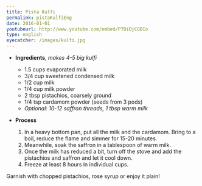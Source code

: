 ```yaml
---
title: Pista Kulfi 
permalink: pistaKulfiEng
date: 2016-01-01
youtubeurl: http://www.youtube.com/embed/P7BiDjCGBIo
type: english
eyecatcher: /images/kulfi.jpg
---
```


* **Ingredients**, _makes 4-5 big kulfi_
  * 1.5 cups evaporated milk
  * 3/4 cup sweetened condensed milk
  * 1/2 cup milk
  * 1/4 cup milk powder
  * 2 tbsp pistachios, coarsely ground
  * 1/4 tsp cardamom powder (seeds from 3 pods)
  * _Optional: 10-12 saffron threads, 1 tbsp warm milk_

* **Process**
  1. In a heavy bottom pan, put all the milk and the cardamom. Bring to a boil, reduce the flame and simmer for 15-20 minutes.
  2. Meanwhile, soak the saffron in a tablespoon of warm milk.
  3. Once the milk has reduced a bit, turn off the stove and add the pistachios and saffron and let it cool down.
  4. Freeze at least 8 hours in individual cups.


Garnish with chopped pistachios, rose syrup or enjoy it plain!
